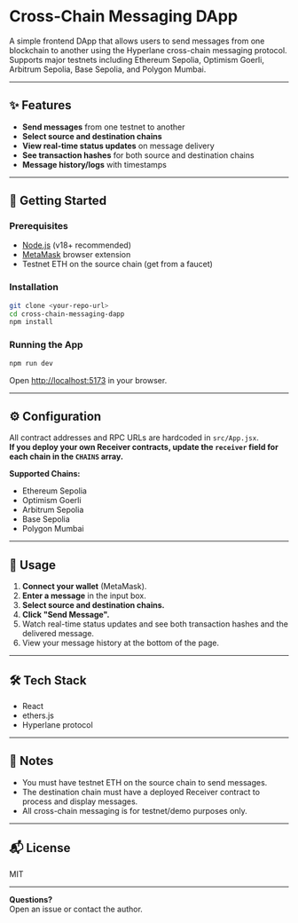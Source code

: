 # Cross-Chain Messaging DApp

A simple frontend DApp that allows users to send messages from one blockchain to another using the Hyperlane cross-chain messaging protocol. Supports major testnets including Ethereum Sepolia, Optimism Goerli, Arbitrum Sepolia, Base Sepolia, and Polygon Mumbai.

---

## ✨ Features

- **Send messages** from one testnet to another
- **Select source and destination chains**
- **View real-time status updates** on message delivery
- **See transaction hashes** for both source and destination chains
- **Message history/logs** with timestamps

---

## 🚀 Getting Started

### Prerequisites

- [Node.js](https://nodejs.org/) (v18+ recommended)
- [MetaMask](https://metamask.io/) browser extension
- Testnet ETH on the source chain (get from a faucet)

### Installation

```bash
git clone <your-repo-url>
cd cross-chain-messaging-dapp
npm install
```

### Running the App

```bash
npm run dev
```

Open [http://localhost:5173](http://localhost:5173) in your browser.

---

## ⚙️ Configuration

All contract addresses and RPC URLs are hardcoded in `src/App.jsx`.  
**If you deploy your own Receiver contracts, update the `receiver` field for each chain in the `CHAINS` array.**

**Supported Chains:**

- Ethereum Sepolia
- Optimism Goerli
- Arbitrum Sepolia
- Base Sepolia
- Polygon Mumbai

---

## 📝 Usage

1. **Connect your wallet** (MetaMask).
2. **Enter a message** in the input box.
3. **Select source and destination chains.**
4. **Click "Send Message".**
5. Watch real-time status updates and see both transaction hashes and the delivered message.
6. View your message history at the bottom of the page.

---

## 🛠️ Tech Stack

- React
- ethers.js
- Hyperlane protocol

---

## 📄 Notes

- You must have testnet ETH on the source chain to send messages.
- The destination chain must have a deployed Receiver contract to process and display messages.
- All cross-chain messaging is for testnet/demo purposes only.

---

## 📬 License

MIT

---

**Questions?**  
Open an issue or contact the author.
